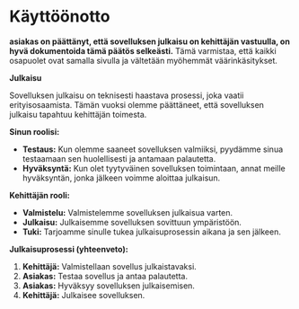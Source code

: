 # Käyttöönotto

**asiakas on päättänyt, että sovelluksen julkaisu on kehittäjän vastuulla, on hyvä dokumentoida tämä päätös selkeästi.** Tämä varmistaa, että kaikki osapuolet ovat samalla sivulla ja vältetään myöhemmät väärinkäsitykset.

**Julkaisu**

Sovelluksen julkaisu on teknisesti haastava prosessi, joka vaatii erityisosaamista. Tämän vuoksi olemme päättäneet, että sovelluksen julkaisu tapahtuu kehittäjän toimesta.

**Sinun roolisi:**

*   **Testaus:** Kun olemme saaneet sovelluksen valmiiksi, pyydämme sinua testaamaan sen huolellisesti ja antamaan palautetta.
*   **Hyväksyntä:** Kun olet tyytyväinen sovelluksen toimintaan, annat meille hyväksyntän, jonka jälkeen voimme aloittaa julkaisun.

**Kehittäjän rooli:**

*   **Valmistelu:** Valmistelemme sovelluksen julkaisua varten.
*   **Julkaisu:** Julkaisemme sovelluksen sovittuun ympäristöön.
*   **Tuki:** Tarjoamme sinulle tukea julkaisuprosessin aikana ja sen jälkeen.

**Julkaisuprosessi (yhteenveto):**

1.  **Kehittäjä:** Valmistellaan sovellus julkaistavaksi.
2.  **Asiakas:** Testaa sovellus ja antaa palautetta.
3.  **Asiakas:** Hyväksyy sovelluksen julkaisemisen.
4.  **Kehittäjä:** Julkaisee sovelluksen.
